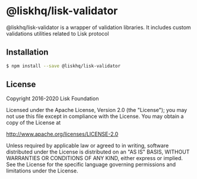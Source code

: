 # @liskhq/lisk-validator

@liskhq/lisk-validator is a wrapper of validation libraries. It includes custom validations utilities related to Lisk protocol

## Installation

```sh
$ npm install --save @liskhq/lisk-validator
```

## License

Copyright 2016-2020 Lisk Foundation

Licensed under the Apache License, Version 2.0 (the "License");
you may not use this file except in compliance with the License.
You may obtain a copy of the License at

http://www.apache.org/licenses/LICENSE-2.0

Unless required by applicable law or agreed to in writing, software
distributed under the License is distributed on an "AS IS" BASIS,
WITHOUT WARRANTIES OR CONDITIONS OF ANY KIND, either express or implied.
See the License for the specific language governing permissions and
limitations under the License.

[lisk core github]: https://github.com/LiskHQ/lisk
[lisk documentation site]: https://lisk.com/documentation/lisk-sdk/references/lisk-elements
